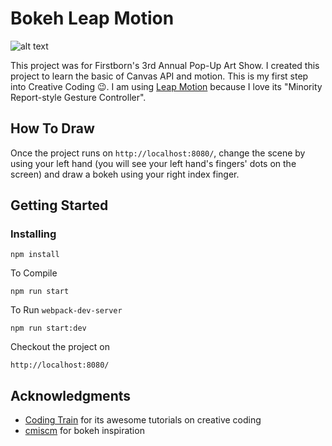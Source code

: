 # Bokeh Leap Motion

![alt text](https://github.com/jeesunikim/bokeh-leapmotion/blob/master/bokeh-leapmotion.gif "Bokeh Leap Motion GIF")

This project was for Firstborn's 3rd Annual Pop-Up Art Show. I created this project to learn the basic of Canvas API and motion. This is my first step into Creative Coding :wink:. I am using [Leap Motion](https://www.leapmotion.com/) because I love its "Minority Report-style Gesture Controller".

## How To Draw

Once the project runs on `http://localhost:8080/`, change the scene by using your left hand (you will see your left hand's fingers' dots on the screen) and draw a bokeh using your right index finger.

## Getting Started

### Installing

```
npm install
```

To Compile

```
npm run start
```

To Run `webpack-dev-server`

```
npm run start:dev
```

Checkout the project on

```
http://localhost:8080/
```

## Acknowledgments

*   [Coding Train](https://www.youtube.com/user/shiffman) for its awesome tutorials on creative coding
*   [cmiscm](http://fff.cmiscm.com/#!/section/bokeh) for bokeh inspiration
